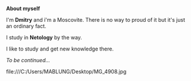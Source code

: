 **About myself**

I'm **Dmitry** and i'm a Moscovite. There is no way to proud of it but it's just an ordinary fact.

I study in **Netology** by the way.

I like to study and get new knowledge there.

_To be continued..._

file:///C:/Users/MABLUNG/Desktop/MG_4908.jpg

